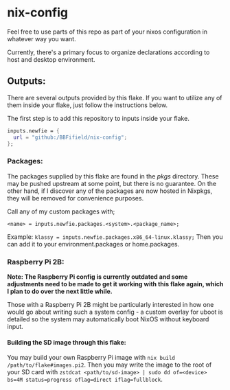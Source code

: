 # nix-config

Feel free to use parts of this repo as part of your nixos configuration in whatever way you want. 

Currently, there's a primary focus to organize declarations according to host and desktop environment.

## Outputs:

There are several outputs provided by this flake. If you want to utilize any of them inside your flake, just follow the instructions below.

The first step is to add this repository to inputs inside your flake. 

```nix 
inputs.newfie = {
  url = "github:/BBFifield/nix-config";
};
```

### Packages:

The packages supplied by this flake are found in the _pkgs_ directory. These may be pushed upstream at some point, but there is no guarantee. On the other hand, if I discover any of the packages are now hosted in Nixpkgs, they will be removed for convenience purposes.

Call any of my custom packages with;

`<name> = inputs.newfie.packages.<system>.<package_name>;`

Example: `klassy = inputs.newfie.packages.x86_64-linux.klassy;` Then you can add it to your environment.packages or home.packages.

### Raspberry Pi 2B:

**Note: The Raspberry Pi config is currently outdated and some adjustments need to be made to get it working with this flake again, which I plan to do over the next little while.**

Those with a Raspberry Pi 2B might be particularly interested in how one would go about writing such a system config - a custom overlay for uboot is detailed so the system may automatically boot NixOS without keyboard input.

#### Building the SD image through this flake:
You may build your own Raspberry Pi image with `nix build /path/to/flake#images.pi2`. Then you may write the image to the root of your
SD card with `zstdcat <path/to/sd-image> | sudo dd of=<device> bs=4M status=progress oflag=direct iflag=fullblock`.
